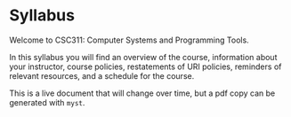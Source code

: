 # Syllabus

Welcome to CSC311: Computer Systems and Programming Tools.

In this syllabus you will find an overview of the course, information about your instructor, course policies, restatements of URI policies, reminders of relevant resources, and a schedule for the course.

 This is a live document that will change over time, but a pdf copy can be generated with `myst`. 
 <!--is available for direct [download](https://github.com/compsys-progtools/spring2025/raw/gh-pages/coursemanual.pdf) or to [view on GitHub](https://github.com/compsys-progtools/spring2025/blob/gh-pages/coursemanual.pdf). If you download it, it will be outdated.  -->

